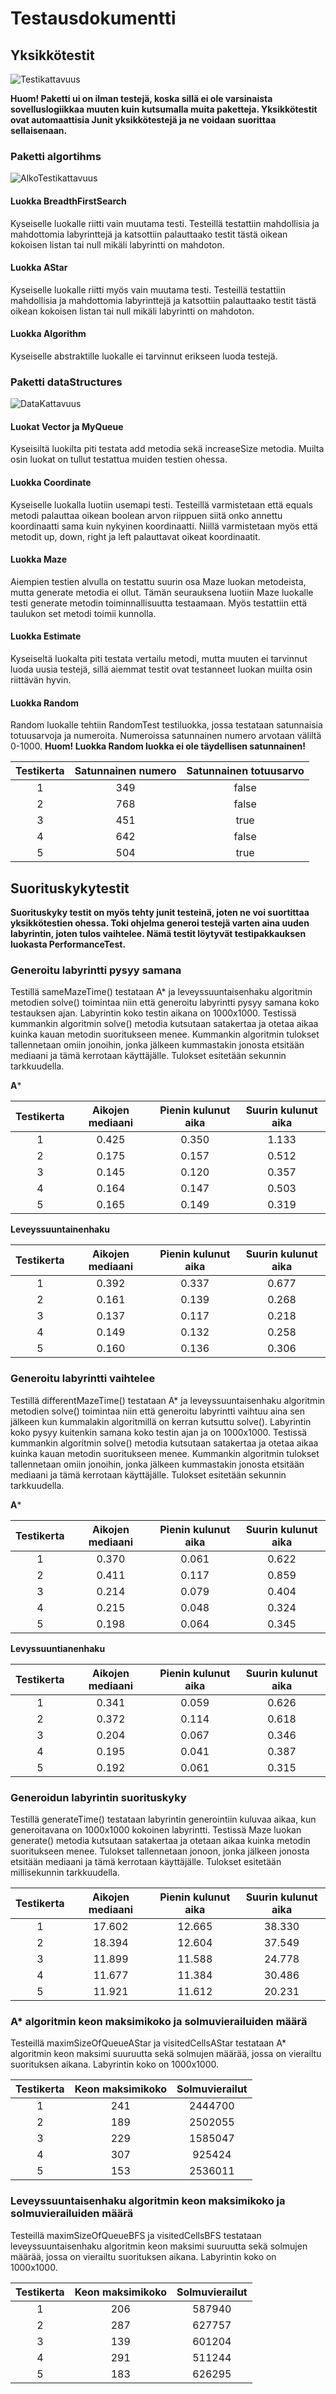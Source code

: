 # Testausdokumentti

## Yksikkötestit

![Testikattavuus](https://github.com/SIholin/tiralabra-Labyrintti/blob/master/documentation/Kuvat/KaikkiKattavuus.png)

**Huom! Paketti ui on ilman testejä, koska sillä ei ole varsinaista sovelluslogiikkaa muuten kuin kutsumalla muita paketteja. Yksikkötestit ovat automaattisia Junit yksikkötestejä ja ne voidaan suorittaa sellaisenaan.**

### Paketti algortihms 

![AlkoTestikattavuus](https://github.com/SIholin/tiralabra-Labyrintti/blob/master/documentation/Kuvat/AlkoKattavuus.png)

#### Luokka BreadthFirstSearch
Kyseiselle luokalle riitti vain muutama testi. Testeillä testattiin mahdollisia ja mahdottomia labyrinttejä ja katsottiin palauttaako testit tästä oikean kokoisen listan tai null mikäli labyrintti on mahdoton.

#### Luokka AStar
Kyseiselle luokalle riitti myös vain muutama testi.  Testeillä testattiin mahdollisia ja mahdottomia labyrinttejä ja katsottiin palauttaako testit tästä oikean kokoisen listan tai null mikäli labyrintti on mahdoton.

#### Luokka Algorithm
Kyseiselle abstraktille luokalle ei tarvinnut erikseen luoda testejä. 

### Paketti dataStructures

![DataKattavuus](https://github.com/SIholin/tiralabra-Labyrintti/blob/master/documentation/Kuvat/DatastructureKattavuus.png)

#### Luokat Vector ja MyQueue
Kyseisiltä luokilta piti testata add metodia sekä increaseSize metodia. Muilta osin luokat on tullut testattua muiden testien ohessa.

#### Luokka Coordinate
Kyseiselle luokalla luotiin usemapi testi. Testeillä varmistetaan että equals metodi palauttaa oikean boolean arvon riippuen siitä onko annettu koordinaatti sama kuin nykyinen koordinaatti. Niillä varmistetaan myös että metodit up, down, right ja left palauttavat oikeat koordinaatit.

#### Luokka Maze
Aiempien testien alvulla on testattu suurin osa Maze luokan metodeista, mutta generate metodia ei ollut. Tämän seurauksena luotiin Maze luokalle testi generate metodin toiminnallisuutta testaamaan. Myös testattiin että taulukon set metodi toimii kunnolla.

#### Luokka Estimate
Kyseiseltä luokalta piti testata vertailu metodi, mutta muuten ei tarvinnut luoda uusia testejä, sillä aiemmat testit ovat testanneet luokan muilta osin riittävän hyvin. 

#### Luokka Random
Random luokalle tehtiin RandomTest testiluokka, jossa testataan satunnaisia totuusarvoja ja numeroita. Numeroissa satunnainen numero arvotaan väliltä 0-1000. **Huom! Luokka Random luokka ei ole täydellisen satunnainen!**

|Testikerta| Satunnainen numero | Satunnainen totuusarvo |
|:---:|:---:|:---:|
| 1 | 349 | false |
| 2 | 768 | false |
| 3 | 451 | true  |
| 4 | 642 | false |
| 5 | 504 | true  |

## Suorituskykytestit

**Suorituskyky testit on myös tehty junit testeinä, joten ne voi suortittaa yksikkötestien ohessa. Toki ohjelma generoi testejä varten aina uuden labyrintin, joten tulos vaihtelee. Nämä testit löytyvät testipakkauksen luokasta PerformanceTest.**

### Generoitu labyrintti pysyy samana
Testillä sameMazeTime() testataan A* ja leveyssuuntaisenhaku algoritmin metodien solve() toimintaa niin että generoitu labyrintti pysyy samana koko testauksen ajan. Labyrintin koko testin aikana on 1000x1000. Testissä kummankin algoritmin solve() metodia kutsutaan satakertaa ja otetaa aikaa kuinka kauan metodin suoritukseen menee. Kummankin algoritmin tulokset tallennetaan omiin jonoihin, jonka jälkeen kummastakin jonosta etsitään mediaani ja tämä kerrotaan käyttäjälle. Tulokset esitetään sekunnin tarkkuudella.

**A***

|Testikerta| Aikojen mediaani | Pienin kulunut aika  | Suurin kulunut aika |
|:---:|:---:|:---:|:---:|
| 1 | 0.425 | 0.350 | 1.133 |
| 2 | 0.175 | 0.157 | 0.512 |
| 3 | 0.145 | 0.120 | 0.357 |
| 4 | 0.164 | 0.147 | 0.503 |
| 5 | 0.165 | 0.149 | 0.319 |

**Leveyssuuntainenhaku**

|Testikerta| Aikojen mediaani | Pienin kulunut aika  | Suurin kulunut aika |
|:---:|:---:|:---:|:---:|
| 1 | 0.392 | 0.337 | 0.677 |
| 2 | 0.161 | 0.139 | 0.268 |
| 3 | 0.137 | 0.117 | 0.218 |
| 4 | 0.149 | 0.132 | 0.258 |
| 5 | 0.160 | 0.136 | 0.306 |

### Generoitu labyrintti vaihtelee
Testillä differentMazeTime() testataan A* ja leveyssuuntaisenhaku algoritmin metodien solve() toimintaa niin että generoitu labyrintti vaihtuu aina sen jälkeen kun kummalakin algoritmillä on kerran kutsuttu solve(). Labyrintin koko pysyy kuitenkin samana koko testin ajan ja on 1000x1000. Testissä kummankin algoritmin solve() metodia kutsutaan satakertaa ja otetaa aikaa kuinka kauan metodin suoritukseen menee. Kummankin algoritmin tulokset tallennetaan omiin jonoihin, jonka jälkeen kummastakin jonosta etsitään mediaani ja tämä kerrotaan käyttäjälle. Tulokset esitetään sekunnin tarkkuudella.

**A***

|Testikerta| Aikojen mediaani | Pienin kulunut aika  | Suurin kulunut aika |
|:---:|:---:|:---:|:---:|
| 1 | 0.370 | 0.061 | 0.622 |
| 2 | 0.411 | 0.117 | 0.859 |
| 3 | 0.214 | 0.079 | 0.404 |
| 4 | 0.215 | 0.048 | 0.324 |
| 5 | 0.198 | 0.064 | 0.345 |

**Levyssuuntianenhaku**

|Testikerta| Aikojen mediaani | Pienin kulunut aika  | Suurin kulunut aika |
|:---:|:---:|:---:|:---:|
| 1 | 0.341 | 0.059 | 0.626 |
| 2 | 0.372 | 0.114 | 0.618 |
| 3 | 0.204 | 0.067 | 0.346 |
| 4 | 0.195 | 0.041 | 0.387 |
| 5 | 0.192 | 0.061 | 0.315 |

### Generoidun labyrintin suorituskyky
Testillä generateTime() testataan labyrintin generointiin kuluvaa aikaa, kun generoitavana on 1000x1000 kokoinen labyrintti.
Testissä Maze luokan generate() metodia kutsutaan satakertaa ja otetaan aikaa kuinka metodin suoritukseen menee. Tulokset tallennetaan jonoon, jonka jälkeen jonosta etsitään mediaani ja tämä kerrotaan käyttäjälle. Tulokset esitetään millisekunnin tarkkuudella.

|Testikerta| Aikojen mediaani | Pienin kulunut aika  | Suurin kulunut aika |
|:---:|:---:|:---:|:---:|
| 1 | 17.602 | 12.665 | 38.330 |
| 2 | 18.394 | 12.604 | 37.549 |
| 3 | 11.899 | 11.588 | 24.778 |
| 4 | 11.677 | 11.384 | 30.486 |
| 5 | 11.921 | 11.612 | 20.231 |

### A* algoritmin keon maksimikoko ja solmuvierailuiden määrä
Testeillä maximSizeOfQueueAStar ja visitedCellsAStar testataan A* algoritmin keon maksimi suuruutta sekä solmujen määrää, jossa on vierailtu suorituksen aikana. Labyrintin koko on 1000x1000.

|Testikerta| Keon maksimikoko | Solmuvierailut |
|:---:|:---:|:---:|
| 1 | 241 | 2444700 |
| 2 | 189 | 2502055 |
| 3 | 229 | 1585047 |
| 4 | 307 | 925424  |
| 5 | 153 | 2536011 |


### Leveyssuuntaisenhaku algoritmin keon maksimikoko ja solmuvierailuiden määrä
Testeillä maximSizeOfQueueBFS ja visitedCellsBFS testataan leveyssuuntaisenhaku algoritmin keon maksimi suuruutta sekä solmujen määrää, jossa on vierailtu suorituksen aikana. Labyrintin koko on 1000x1000.

|Testikerta| Keon maksimikoko | Solmuvierailut |
|:---:|:---:|:---:|
| 1 | 206 | 587940 |
| 2 | 287 | 627757 |
| 3 | 139 | 601204 |
| 4 | 291 | 511244 |
| 5 | 183 | 626295 |



